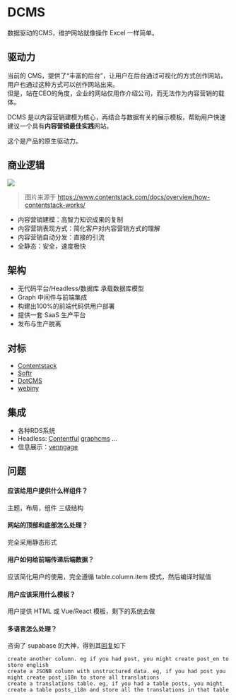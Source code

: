 # DCMS

数据驱动的CMS，维护网站就像操作 Excel 一样简单。

## 驱动力

当前的 CMS，提供了“丰富的后台”，让用户在后台通过可视化的方式创作网站，用户也通过这种方式可以创作网站出来。  
但是，站在CEO的角度，企业的网站仅用作介绍公司，而无法作为内容营销的载体。  

DCMS 是以内容营销建模为核心，再结合与数据有关的展示模板，帮助用户快速建议一个具有**内容营销最佳实践**网站。

这个是产品的原生驱动力。

## 商业逻辑

![](https://images.contentstack.io/v3/assets/blt23180bf2502c7444/blt6d2cc25aab40f670/5d65166c51651427da8be32f/How_CS_works.png)

> 图片来源于 https://www.contentstack.com/docs/overview/how-contentstack-works/

* 内容营销建模：高智力知识成果的复制
* 内容营销表现方式：简化客户对内容营销方式的理解
* 内容营销自动分发：直接的引流
* 全静态：安全，速度极快

## 架构

* 无代码平台/Headless/数据库  承载数据库模型
* Graph 中间件与前端集成
* 构建出100%的前端代码供用户部署
* 提供一套 SaaS 生产平台
* 发布与生产脱离

## 对标

* [Contentstack](https://www.contentstack.com)
* [Softr](https://www.softr.io/product-features)
* [DotCMS](https://dotcms.com/solutions/intranet-portal)
* [webiny](https://www.webiny.com/)

## 集成

* 各种RDS系统
* Headless: [Contentful](https://www.contentful.com/) [graphcms](https://graphcms.com/) ...
* 信息展示：[venngage](https://venngage.com/)

## 问题

#### 应该给用户提供什么样组件？

主题，布局，组件 三级结构

#### 网站的顶部和底部怎么处理？

完全采用静态形式

#### 用户如何给前端传递后端数据？

应该简化用户的使用，完全遵循 table.column.item 模式，然后编译时赋值

#### 用户应该采用什么模板？

用户提供 HTML 或 Vue/React 模板，剩下的系统去做

#### 多语言怎么处理？

咨询了 supabase 的大神，得到其[回复](https://github.com/supabase/supabase/issues/5561)如下

```
create another column. eg if you had post, you might create post_en to store english
create a JSONB column with unstructured data. eg, if you had post you might create post_i18n to store all translations
create a translations table. eg, if you had a table posts, you might create a table posts_i18n and store all the translations in that table
```
